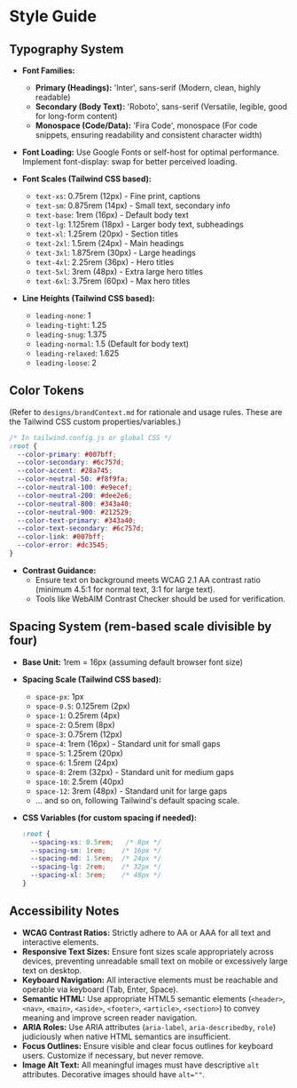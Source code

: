 # Style Guide

## Typography System
- **Font Families:**
    - **Primary (Headings):** 'Inter', sans-serif (Modern, clean, highly readable)
    - **Secondary (Body Text):** 'Roboto', sans-serif (Versatile, legible, good for long-form content)
    - **Monospace (Code/Data):** 'Fira Code', monospace (For code snippets, ensuring readability and consistent character width)
- **Font Loading:** Use Google Fonts or self-host for optimal performance. Implement font-display: swap for better perceived loading.

- **Font Scales (Tailwind CSS based):**
    - `text-xs`: 0.75rem (12px) - Fine print, captions
    - `text-sm`: 0.875rem (14px) - Small text, secondary info
    - `text-base`: 1rem (16px) - Default body text
    - `text-lg`: 1.125rem (18px) - Larger body text, subheadings
    - `text-xl`: 1.25rem (20px) - Section titles
    - `text-2xl`: 1.5rem (24px) - Main headings
    - `text-3xl`: 1.875rem (30px) - Large headings
    - `text-4xl`: 2.25rem (36px) - Hero titles
    - `text-5xl`: 3rem (48px) - Extra large hero titles
    - `text-6xl`: 3.75rem (60px) - Max hero titles

- **Line Heights (Tailwind CSS based):**
    - `leading-none`: 1
    - `leading-tight`: 1.25
    - `leading-snug`: 1.375
    - `leading-normal`: 1.5 (Default for body text)
    - `leading-relaxed`: 1.625
    - `leading-loose`: 2

## Color Tokens
(Refer to `designs/brandContext.md` for rationale and usage rules. These are the Tailwind CSS custom properties/variables.)

```css
/* In tailwind.config.js or global CSS */
:root {
  --color-primary: #007bff;
  --color-secondary: #6c757d;
  --color-accent: #28a745;
  --color-neutral-50: #f8f9fa;
  --color-neutral-100: #e9ecef;
  --color-neutral-200: #dee2e6;
  --color-neutral-800: #343a40;
  --color-neutral-900: #212529;
  --color-text-primary: #343a40;
  --color-text-secondary: #6c757d;
  --color-link: #007bff;
  --color-error: #dc3545;
}
```

- **Contrast Guidance:**
    - Ensure text on background meets WCAG 2.1 AA contrast ratio (minimum 4.5:1 for normal text, 3:1 for large text).
    - Tools like WebAIM Contrast Checker should be used for verification.

## Spacing System (rem-based scale divisible by four)
- **Base Unit:** 1rem = 16px (assuming default browser font size)
- **Spacing Scale (Tailwind CSS based):**
    - `space-px`: 1px
    - `space-0.5`: 0.125rem (2px)
    - `space-1`: 0.25rem (4px)
    - `space-2`: 0.5rem (8px)
    - `space-3`: 0.75rem (12px)
    - `space-4`: 1rem (16px) - Standard unit for small gaps
    - `space-5`: 1.25rem (20px)
    - `space-6`: 1.5rem (24px)
    - `space-8`: 2rem (32px) - Standard unit for medium gaps
    - `space-10`: 2.5rem (40px)
    - `space-12`: 3rem (48px) - Standard unit for large gaps
    - ... and so on, following Tailwind's default spacing scale.

- **CSS Variables (for custom spacing if needed):**
    ```css
    :root {
      --spacing-xs: 0.5rem;   /* 8px */
      --spacing-sm: 1rem;    /* 16px */
      --spacing-md: 1.5rem;  /* 24px */
      --spacing-lg: 2rem;    /* 32px */
      --spacing-xl: 3rem;    /* 48px */
    }
    ```

## Accessibility Notes
- **WCAG Contrast Ratios:** Strictly adhere to AA or AAA for all text and interactive elements.
- **Responsive Text Sizes:** Ensure font sizes scale appropriately across devices, preventing unreadable small text on mobile or excessively large text on desktop.
- **Keyboard Navigation:** All interactive elements must be reachable and operable via keyboard (Tab, Enter, Space).
- **Semantic HTML:** Use appropriate HTML5 semantic elements (`<header>`, `<nav>`, `<main>`, `<aside>`, `<footer>`, `<article>`, `<section>`) to convey meaning and improve screen reader navigation.
- **ARIA Roles:** Use ARIA attributes (`aria-label`, `aria-describedby`, `role`) judiciously when native HTML semantics are insufficient.
- **Focus Outlines:** Ensure visible and clear focus outlines for keyboard users. Customize if necessary, but never remove.
- **Image Alt Text:** All meaningful images must have descriptive `alt` attributes. Decorative images should have `alt=""`.
